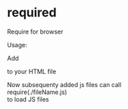 # required
Require for browser


Usage:

Add 
<script src="required.js" type="text/javascript"></script> 
to your HTML file

Now subsequenty added js files can call 
<br />
require(./fileName.js)
<br />
to load JS files


